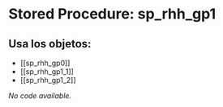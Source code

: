 # Stored Procedure: sp_rhh_gp1

## Usa los objetos:
- [[sp_rhh_gp0]]
- [[sp_rhh_gp1_1]]
- [[sp_rhh_gp1_2]]

*No code available.*
